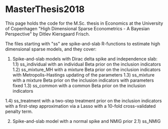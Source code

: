 # MasterThesis2018

This page holds the code for the M.Sc. thesis in Economics at the University of Copenhagen "High Dimensional Sparse 
Econometrics - A Bayesian Perspective" by Ditlev Kiersgaard Frisch.

The files starting with "ss" are spike-and-slab R-functions to estimate high dimensional sparse models, and they cover:

1) Spike-and-slab models with Dirac delta spike and independence slab:
  1.1) ss_individual with an individual Beta prior on the inclusion indicators
  1.2) ss_mixture_MH with a mixture Beta prior on the inclusion indicators with Metropolis-Hastings updating of the parameters
  1.3) ss_mixture with a mixture Beta prior on the inclusion indicators with parameters fixed
  1.3) ss_common with a common Beta prior on the inclusion indicators
  
  1.4) ss_treatment with a two-step treatment prior on the inclusion indicators with a first-step approximation via a Lasso          with a 10-fold cross-validated penalty term.
  
2) Spike-and-slab model with a normal spike and NMIG prior
  2.1) ss_NMIG

       

